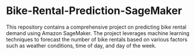 # Bike-Rental-Prediction-SageMaker
This repository contains a comprehensive project on predicting bike rental demand using Amazon SageMaker. The project leverages machine learning techniques to forecast the number of bike rentals based on various factors such as weather conditions, time of day, and day of the week.
